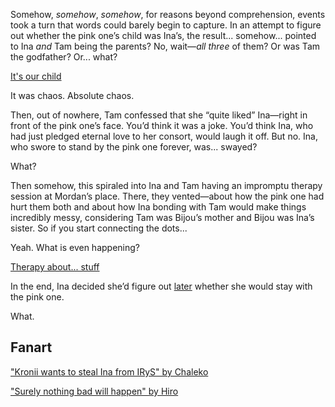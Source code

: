 <!-- title: Netorare -->

Somehow, _somehow_, _somehow_, for reasons beyond comprehension, events took a turn that words could barely begin to capture. In an attempt to figure out whether the pink one’s child was Ina’s, the result... somehow... pointed to Ina _and_ Tam being the parents? No, wait—_all three_ of them? Or was Tam the godfather? Or... what?

[It's our child](#embed:https://www.youtube.com/live/Y_f17MHHHzc?t=7900)

It was chaos. Absolute chaos.

Then, out of nowhere, Tam confessed that she “quite liked” Ina—right in front of the pink one’s face. You’d think it was a joke. You’d think Ina, who had just pledged eternal love to her consort, would laugh it off. But no. Ina, who swore to stand by the pink one forever, was... swayed?

What?

Then somehow, this spiraled into Ina and Tam having an impromptu therapy session at Mordan’s place. There, they vented—about how the pink one had hurt them both and about how Ina bonding with Tam would make things incredibly messy, considering Tam was Bijou’s mother and Bijou was Ina’s sister. So if you start connecting the dots...

Yeah. What is even happening?

[Therapy about... stuff](#embed:https://www.youtube.com/live/Y_f17MHHHzc?t=8802)

In the end, Ina decided she’d figure out [later](https://www.youtube.com/live/Y_f17MHHHzc?t=9796) whether she would stay with the pink one.

What.

## Fanart

["Kronii wants to steal Ina from IRyS" by Chaleko](https://x.com/Chalek0/status/1923051887990800540)

["Surely nothing bad will happen" by Hiro](https://x.com/hiroavrs/status/1921224812703232063)

<!-- irys -->
